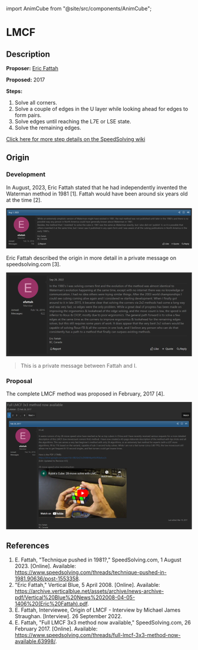 import AnimCube from "@site/src/components/AnimCube";

# LMCF

<AnimCube params="buttonbar=0&position=lluuu&scale=6&hint=10&hintborder=1&borderwidth=10&facelets=ylyyylylywwwlwlwwwbbbdbdblbgggdgdgggooooooooorlrlrrrrr" width="400px" height="400px" />

## Description

**Proposer:** [Eric Fattah](CubingContributors/MethodDevelopers.md#fattah-eric)

**Proposed:** 2017

**Steps:**

1. Solve all corners.
2. Solve a couple of edges in the U layer while looking ahead for edges to form pairs.
3. Solve edges until reaching the L7E or LSE state.
4. Solve the remaining edges.

[Click here for more step details on the SpeedSolving wiki](https://www.speedsolving.com/wiki/index.php/LMCF)

## Origin

### Development

In August, 2023, Eric Fattah stated that he had independently invented the Waterman method in 1981 [1]. Fattah would have been around six years old at the time [2].

![](img/LMCF/Fattah1.png)

Eric Fattah described the origin in more detail in a private message on speedsolving.com [3].

![](img/LMCF/Fattah2.png)

>This is a private message between Fattah and I.

### Proposal

The complete LMCF method was proposed in February, 2017 [4].

![](img/LMCF/Proposal.png)

## References

1. E. Fattah, "Technique pushed in 1981?," SpeedSolving.com, 1 August 2023. [Online]. Available: https://www.speedsolving.com/threads/technique-pushed-in-1981.90636/post-1553358.
2. "Eric Fattah," Vertical Blue, 5 April 2008. [Online]. Available: https://archive.verticalblue.net/assets/archive/news-archive-pdf/Vertical%20Blue%20News%202008-04-05-1406%20(Eric%20Fattah).pdf.
3. E. Fattah, Interviewee, Origin of LMCF - Interview by Michael James Straughan. [Interview]. 26 September 2022.
4. E. Fattah, "Full LMCF 3x3 method now available," SpeedSolving.com, 26 February 2017. [Online]. Available: https://www.speedsolving.com/threads/full-lmcf-3x3-method-now-available.63998/.